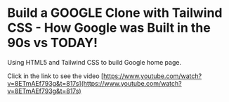 # Build a GOOGLE Clone with Tailwind CSS - How Google was Built in the 90s vs TODAY!

Using HTML5 and Tailwind CSS to build Google home page.

Click in the link to see the video
[https://www.youtube.com/watch?v=8ETmAEf793g&t=817s](https://www.youtube.com/watch?v=8ETmAEf793g&t=817s)